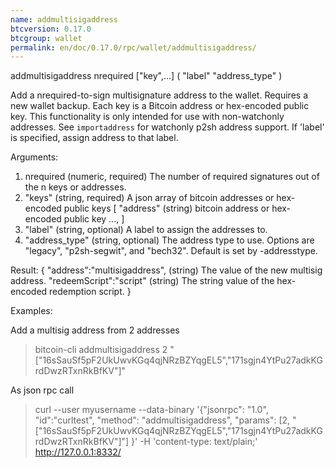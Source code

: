 ```yaml
---
name: addmultisigaddress
btcversion: 0.17.0
btcgroup: wallet
permalink: en/doc/0.17.0/rpc/wallet/addmultisigaddress/
---
```


addmultisigaddress nrequired ["key",...] ( "label" "address_type" )

Add a nrequired-to-sign multisignature address to the wallet. Requires a new wallet backup.
Each key is a Bitcoin address or hex-encoded public key.
This functionality is only intended for use with non-watchonly addresses.
See `importaddress` for watchonly p2sh address support.
If 'label' is specified, assign address to that label.

Arguments:
1. nrequired                      (numeric, required) The number of required signatures out of the n keys or addresses.
2. "keys"                         (string, required) A json array of bitcoin addresses or hex-encoded public keys
     [
       "address"                  (string) bitcoin address or hex-encoded public key
       ...,
     ]
3. "label"                        (string, optional) A label to assign the addresses to.
4. "address_type"                 (string, optional) The address type to use. Options are "legacy", "p2sh-segwit", and "bech32". Default is set by -addresstype.

Result:
{
  "address":"multisigaddress",    (string) The value of the new multisig address.
  "redeemScript":"script"         (string) The string value of the hex-encoded redemption script.
}

Examples:

Add a multisig address from 2 addresses
> bitcoin-cli addmultisigaddress 2 "[\"16sSauSf5pF2UkUwvKGq4qjNRzBZYqgEL5\",\"171sgjn4YtPu27adkKGrdDwzRTxnRkBfKV\"]"

As json rpc call
> curl --user myusername --data-binary '{"jsonrpc": "1.0", "id":"curltest", "method": "addmultisigaddress", "params": [2, "[\"16sSauSf5pF2UkUwvKGq4qjNRzBZYqgEL5\",\"171sgjn4YtPu27adkKGrdDwzRTxnRkBfKV\"]"] }' -H 'content-type: text/plain;' http://127.0.0.1:8332/


